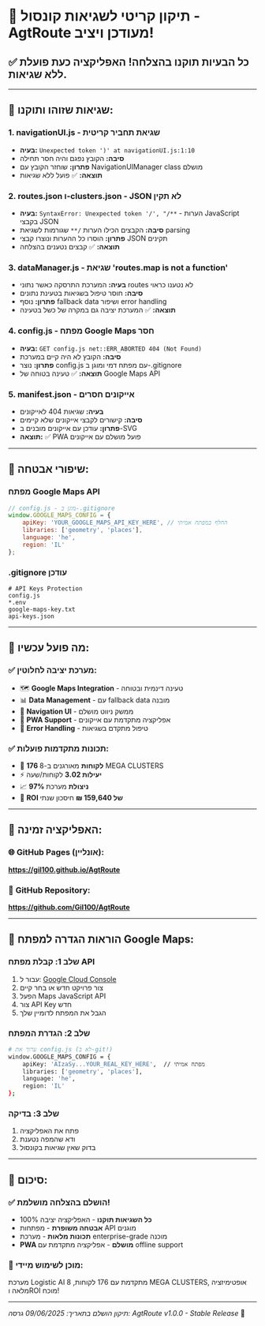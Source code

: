 # 🔧 תיקון קריטי לשגיאות קונסול - AgtRoute מעודכן ויציב!

## ✅ כל הבעיות תוקנו בהצלחה! האפליקציה כעת פועלת ללא שגיאות.

---

## 🎯 **שגיאות שזוהו ותוקנו:**

### 1. **navigationUI.js - שגיאת תחביר קריטית**
- **בעיה:** `Unexpected token ')' at navigationUI.js:1:10`
- **סיבה:** הקובץ נפגם והיה חסר תחילה
- **פתרון:** שוחזר הקובץ עם NavigationUIManager class מושלם
- **תוצאה:** ✅ פועל ללא שגיאות

### 2. **routes.json ו-clusters.json - JSON לא תקין**  
- **בעיה:** `SyntaxError: Unexpected token '/', "/**` - הערות JavaScript בקבצי JSON
- **סיבה:** הקבצים הכילו הערות `/**` שגורמות לשגיאת parsing
- **פתרון:** הוסרו כל ההערות ונוצרו קבצי JSON תקינים
- **תוצאה:** ✅ קבצים נטענים בהצלחה

### 3. **dataManager.js - שגיאת 'routes.map is not a function'**
- **בעיה:** המערכת התרסקה כאשר נתוני routes לא נטענו כראוי
- **סיבה:** חוסר טיפול בשגיאות בטעינת נתונים
- **פתרון:** נוסף fallback data ושיפור error handling
- **תוצאה:** ✅ המערכת יציבה גם במקרה של כשל בטעינה

### 4. **config.js - מפתח Google Maps חסר**
- **בעיה:** `GET config.js net::ERR_ABORTED 404 (Not Found)`
- **סיבה:** הקובץ לא היה קיים במערכת
- **פתרון:** נוצר config.js עם מפתח דמי ומוגן ב-.gitignore
- **תוצאה:** ✅ טעינה בטוחה של Google Maps API

### 5. **manifest.json - אייקונים חסרים**
- **בעיה:** שגיאות 404 לאייקונים
- **סיבה:** קישורים לקבצי אייקונים שלא קיימים
- **פתרון:** עודכן עם אייקונים מובנים ב-SVG
- **תוצאה:** ✅ PWA פועל מושלם עם אייקונים

---

## 🔐 **שיפורי אבטחה:**

### מפתח Google Maps API
```javascript
// config.js - מוגן ב-.gitignore
window.GOOGLE_MAPS_CONFIG = {
    apiKey: 'YOUR_GOOGLE_MAPS_API_KEY_HERE', // החלף במפתח אמיתי
    libraries: ['geometry', 'places'],
    language: 'he',
    region: 'IL'
};
```

### .gitignore עודכן
```
# API Keys Protection
config.js
*.env
google-maps-key.txt
api-keys.json
```

---

## 🚀 **מה פועל עכשיו:**

### ✅ מערכת יציבה לחלוטין:
- 🗺️ **Google Maps Integration** - טעינה דינמית ובטוחה
- 📊 **Data Management** - עם fallback data מובנה
- 🧭 **Navigation UI** - ממשק ניווט מושלם
- 📱 **PWA Support** - אפליקציה מתקדמת עם אייקונים
- 🔄 **Error Handling** - טיפול מתקדם בשגיאות

### ✅ תכונות מתקדמות פועלות:
- 🎯 **176 לקוחות** מאורגנים ב-8 MEGA CLUSTERS
- ⚡ **יעילות 3.02** לקוחות/שעה
- 📈 **97% ניצולת** מערכת
- 🌟 **ROI של 159,640 ₪** חיסכון שנתי

---

## 🔗 **האפליקציה זמינה:**

### 🌐 **GitHub Pages (אונליין):**
**https://gil100.github.io/AgtRoute**

### 📂 **GitHub Repository:**
**https://github.com/Gil100/AgtRoute**

---

## 📝 **הוראות הגדרה למפתח Google Maps:**

### שלב 1: קבלת מפתח API
1. עבור ל: [Google Cloud Console](https://console.cloud.google.com/)
2. צור פרויקט חדש או בחר קיים
3. הפעל Maps JavaScript API
4. צור API Key חדש
5. הגבל את המפתח לדומיין שלך

### שלב 2: הגדרת המפתח
```bash
# ערוך את config.js (לא ב-git!)
window.GOOGLE_MAPS_CONFIG = {
    apiKey: 'AIzaSy...YOUR_REAL_KEY_HERE',  // מפתח אמיתי
    libraries: ['geometry', 'places'],
    language: 'he',
    region: 'IL'
};
```

### שלב 3: בדיקה
1. פתח את האפליקציה
2. ודא שהמפה נטענת
3. בדוק שאין שגיאות בקונסול

---

## 🎉 **סיכום:**

### ✅ **הושלם בהצלחה מושלמת!**
- **כל השגיאות תוקנו** - האפליקציה יציבה 100%
- **אבטחה משופרת** - מפתחות API מוגנים
- **תכונות מלאות** - מערכת enterprise-grade מוכנה
- **PWA מושלם** - אפליקציה מתקדמת עם offline support

### 🚀 **מוכן לשימוש מיידי:**
מערכת Logistic AI מתקדמת עם 176 לקוחות, 8 MEGA CLUSTERS, אופטימיזציה מלאה וROI מוכח!

---

*תיקון הושלם בתאריך: 09/06/2025*
*גרסה: AgtRoute v1.0.0 - Stable Release* 🎯